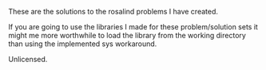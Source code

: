 These are the solutions to the rosalind problems I have created.

If you are going to use the libraries I made for these problem/solution sets it might me more worthwhile to load the library from the working directory than using the implemented sys workaround.

Unlicensed.
